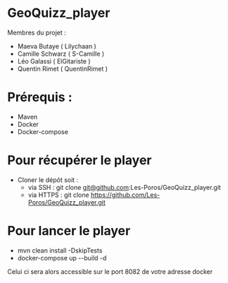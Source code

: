 # GeoQuizz_player

Membres du projet :
- Maeva Butaye    ( Lilychaan )
- Camille Schwarz ( S-Camille )
- Léo Galassi     ( ElGitariste )
- Quentin Rimet   ( QuentinRimet )

# Prérequis :

* Maven
* Docker
* Docker-compose

# Pour récupérer le player

* Cloner le dépôt soit :
    - via SSH : git clone git@github.com:Les-Poros/GeoQuizz_player.git
    - via HTTPS : git clone https://github.com/Les-Poros/GeoQuizz_player.git
    
# Pour lancer le player

* mvn clean install -DskipTests
* docker-compose up --build -d

Celui ci sera alors accessible sur le port 8082 de votre adresse docker
